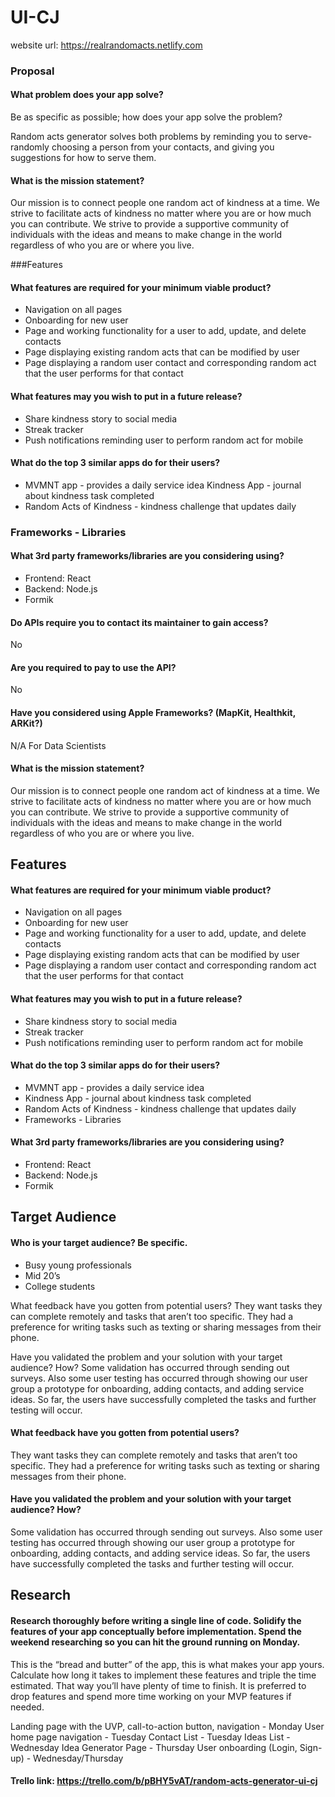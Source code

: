 # UI-CJ

website url: https://realrandomacts.netlify.com

### Proposal

#### What problem does your app solve?

Be as specific as possible; how does your app solve the problem?

Random acts generator solves both problems by reminding you to serve- randomly choosing a person from your contacts, and giving you suggestions for how to serve them.

#### What is the mission statement?

Our mission is to connect people one random act of kindness at a time. We strive to facilitate acts of kindness no matter where you are or how much you can contribute. We strive to provide a supportive community of individuals with the ideas and means to make change in the world regardless of who you are or where you live.

###Features

#### What features are required for your minimum viable product?

- Navigation on all pages
- Onboarding for new user
- Page and working functionality for a user to add, update, and delete contacts
- Page displaying existing random acts that can be modified by user
- Page displaying a random user contact and corresponding random act that the user performs for that contact

#### What features may you wish to put in a future release?

- Share kindness story to social media
- Streak tracker
- Push notifications reminding user to perform random act for mobile

#### What do the top 3 similar apps do for their users?

- MVMNT app - provides a daily service idea
  Kindness App - journal about kindness task completed
- Random Acts of Kindness - kindness challenge that updates daily

### Frameworks - Libraries

#### What 3rd party frameworks/libraries are you considering using?

- Frontend: React
- Backend: Node.js
- Formik

#### Do APIs require you to contact its maintainer to gain access?

No

#### Are you required to pay to use the API?

No

#### Have you considered using Apple Frameworks? (MapKit, Healthkit, ARKit?)

N/A
For Data Scientists

#### What is the mission statement?

Our mission is to connect people one random act of kindness at a time. We strive to facilitate acts of kindness no matter where you are or how much you can contribute. We strive to provide a supportive community of individuals with the ideas and means to make change in the world regardless of who you are or where you live.

## Features

#### What features are required for your minimum viable product?

- Navigation on all pages
- Onboarding for new user
- Page and working functionality for a user to add, update, and delete contacts
- Page displaying existing random acts that can be modified by user
- Page displaying a random user contact and corresponding random act that the user performs for that contact

#### What features may you wish to put in a future release?

- Share kindness story to social media
- Streak tracker
- Push notifications reminding user to perform random act for mobile

#### What do the top 3 similar apps do for their users?

- MVMNT app - provides a daily service idea
- Kindness App - journal about kindness task completed
- Random Acts of Kindness - kindness challenge that updates daily
- Frameworks - Libraries

#### What 3rd party frameworks/libraries are you considering using?

- Frontend: React
- Backend: Node.js
- Formik

## Target Audience

#### Who is your target audience? Be specific.

- Busy young professionals
- Mid 20’s
- College students

What feedback have you gotten from potential users?
They want tasks they can complete remotely and tasks that aren’t too specific. They had a preference for writing tasks such as texting or sharing messages from their phone.

Have you validated the problem and your solution with your target audience? How?
Some validation has occurred through sending out surveys. Also some user testing has occurred through showing our user group a prototype for onboarding, adding contacts, and adding service ideas. So far, the users have successfully completed the tasks and further testing will occur.

#### What feedback have you gotten from potential users?

They want tasks they can complete remotely and tasks that aren’t too specific. They had a preference for writing tasks such as texting or sharing messages from their phone.

#### Have you validated the problem and your solution with your target audience? How?

Some validation has occurred through sending out surveys. Also some user testing has occurred through showing our user group a prototype for onboarding, adding contacts, and adding service ideas. So far, the users have successfully completed the tasks and further testing will occur.

## Research

#### Research thoroughly before writing a single line of code. Solidify the features of your app conceptually before implementation. Spend the weekend researching so you can hit the ground running on Monday.

This is the “bread and butter” of the app, this is what makes your app yours. Calculate how long it takes to implement these features and triple the time estimated. That way you’ll have plenty of time to finish. It is preferred to drop features and spend more time working on your MVP features if needed.

Landing page with the UVP, call-to-action button, navigation - Monday
User home page navigation - Tuesday
Contact List - Tuesday
Ideas List - Wednesday
Idea Generator Page - Thursday
User onboarding (Login, Sign-up) - Wednesday/Thursday

#### Trello link: https://trello.com/b/pBHY5vAT/random-acts-generator-ui-cj
